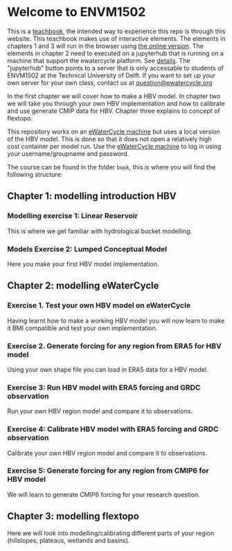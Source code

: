 # Welcome to ENVM1502

This is a [teachbook](http://www.ewatercycle.org/teaching-materials/main), the intended way to experience this repo is through this website.
This teachbook makes use of interactive elements. The elements in chapters 1 and 3 will run in the browser using [the online version](http://www.ewatercycle.org/teaching-materials/main). 
The elements in chapter 2 need to executed on a jupyterhub that is running on a machine that support the ewatercycle platform. See [details](https://ewatercycle.readthedocs.io/en/latest/index.html). 
The "jupyterhub" button points to a server that is only accessable to students of ENVM1502 at the Technical University of Delft. If you want to set up your own server for your own class, contact us at question@ewatercycle.org

In the first chapter we will cover how to make a HBV model.
In chapter two we will take you through your own HBV implementation and how to calibrate and use generate CMIP data for HBV.
Chapter three explains to concept of flextopo.

This repository works on an [eWaterCycle machine](https://envm1502.ewatercycle-tud.src.surf-hosted.nl/) but uses a local version of the HBV model. 
This is done so that it does not open a relatively high cost container per model run.
Use the [eWaterCycle machine](https://envm1502.ewatercycle-tud.src.surf-hosted.nl/) to log in using your username/groupname and password.

The course can be found in the folder `book`, this is where you will find the following structure:

## Chapter 1: modelling introduction HBV

### Modelling exercise 1: Linear Reservoir
This is where we get familiar with hydrological bucket modelling.

### Models Exercise 2: Lumped Conceptual Model
Here you make your first HBV model implementation.

## Chapter 2: modelling eWaterCycle

### Exercise 1. Test your own HBV model on eWaterCycle
Having learnt how to make a working HBV model you will now learn to make it BMI compatible and test your own implementation.

### Exercise 2. Generate forcing for any region from ERA5 for HBV model
Using your own shape file you can load in ERA5 data for a HBV model.

### Exercise 3: Run HBV model with ERA5 forcing and GRDC observation
Run your own HBV region model and compare it to observations.

### Exercise 4: Calibrate HBV model with ERA5 forcing and GRDC observation
Calibrate your own HBV region model and compare it to observations.

### Exercise 5: Generate forcing for any region from CMIP6 for HBV model
We will learn to generate CMIP6 forcing for your research question.

## Chapter 3: modelling flextopo
Here we will look into modelling/calibrating different parts of your region (hillslopes, plateaus, wetlands and basins).
